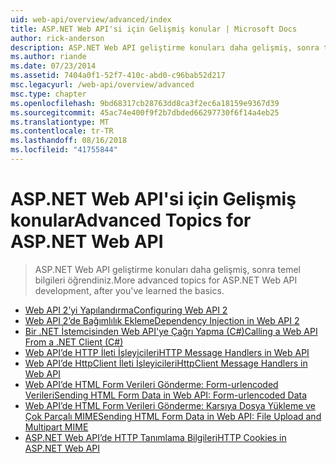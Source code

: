 ```yaml
---
uid: web-api/overview/advanced/index
title: ASP.NET Web API'si için Gelişmiş konular | Microsoft Docs
author: rick-anderson
description: ASP.NET Web API geliştirme konuları daha gelişmiş, sonra temel bilgileri öğrendiniz.
ms.author: riande
ms.date: 07/23/2014
ms.assetid: 7404a0f1-52f7-410c-abd0-c96bab52d217
msc.legacyurl: /web-api/overview/advanced
msc.type: chapter
ms.openlocfilehash: 9bd68317cb28763dd8ca3f2ec6a18159e9367d39
ms.sourcegitcommit: 45ac74e400f9f2b7dbded66297730f6f14a4eb25
ms.translationtype: MT
ms.contentlocale: tr-TR
ms.lasthandoff: 08/16/2018
ms.locfileid: "41755844"
---
```

<a name="advanced-topics-for-aspnet-web-api"></a><span data-ttu-id="b46ba-103">ASP.NET Web API'si için Gelişmiş konular</span><span class="sxs-lookup"><span data-stu-id="b46ba-103">Advanced Topics for ASP.NET Web API</span></span>
====================
> <span data-ttu-id="b46ba-104">ASP.NET Web API geliştirme konuları daha gelişmiş, sonra temel bilgileri öğrendiniz.</span><span class="sxs-lookup"><span data-stu-id="b46ba-104">More advanced topics for ASP.NET Web API development, after you've learned the basics.</span></span>


- [<span data-ttu-id="b46ba-105">Web API 2’yi Yapılandırma</span><span class="sxs-lookup"><span data-stu-id="b46ba-105">Configuring Web API 2</span></span>](configuring-aspnet-web-api.md)
- [<span data-ttu-id="b46ba-106">Web API 2’de Bağımlılık Ekleme</span><span class="sxs-lookup"><span data-stu-id="b46ba-106">Dependency Injection in Web API 2</span></span>](dependency-injection.md)
- [<span data-ttu-id="b46ba-107">Bir .NET İstemcisinden Web API'ye Çağrı Yapma (C#)</span><span class="sxs-lookup"><span data-stu-id="b46ba-107">Calling a Web API From a .NET Client (C#)</span></span>](calling-a-web-api-from-a-net-client.md)
- [<span data-ttu-id="b46ba-108">Web API’de HTTP İleti İşleyicileri</span><span class="sxs-lookup"><span data-stu-id="b46ba-108">HTTP Message Handlers in Web API</span></span>](http-message-handlers.md)
- [<span data-ttu-id="b46ba-109">Web API’de HttpClient İleti İşleyicileri</span><span class="sxs-lookup"><span data-stu-id="b46ba-109">HttpClient Message Handlers in Web API</span></span>](httpclient-message-handlers.md)
- [<span data-ttu-id="b46ba-110">Web API’de HTML Form Verileri Gönderme: Form-urlencoded Verileri</span><span class="sxs-lookup"><span data-stu-id="b46ba-110">Sending HTML Form Data in Web API: Form-urlencoded Data</span></span>](sending-html-form-data-part-1.md)
- [<span data-ttu-id="b46ba-111">Web API’de HTML Form Verileri Gönderme: Karşıya Dosya Yükleme ve Çok Parçalı MIME</span><span class="sxs-lookup"><span data-stu-id="b46ba-111">Sending HTML Form Data in Web API: File Upload and Multipart MIME</span></span>](sending-html-form-data-part-2.md)
- [<span data-ttu-id="b46ba-112">ASP.NET Web API’de HTTP Tanımlama Bilgileri</span><span class="sxs-lookup"><span data-stu-id="b46ba-112">HTTP Cookies in ASP.NET Web API</span></span>](http-cookies.md)

